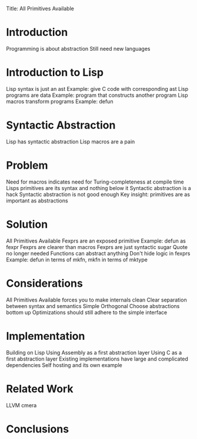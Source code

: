 Title: All Primitives Available

# Introduction
Programming is about abstraction
Still need new languages

# Introduction to Lisp
Lisp syntax is just an ast
Example: give C code with corresponding ast
Lisp programs are data
Example: program that constructs another program
Lisp macros transform programs
Example: defun

# Syntactic Abstraction
Lisp has syntactic abstraction
Lisp macros are a pain

# Problem
Need for macros indicates need for Turing-completeness at compile time
Lisps primitives are its syntax and nothing below it
Syntactic abstraction is a hack
Syntactic abstraction is not good enough
Key insight: primitives are as important as abstractions

# Solution
All Primitives Available
Fexprs are an exposed primitive
Example: defun as fexpr
Fexprs are clearer than macros
Fexprs are just syntactic sugar
Quote no longer needed
Functions can abstract anything
Don't hide logic in fexprs
Example: defun in terms of mkfn, mkfn in terms of mktype

# Considerations
All Primitives Available forces you to make internals clean
Clear separation between syntax and semantics
Simple
Orthogonal
Choose abstractions bottom up
Optimizations should still adhere to the simple interface

# Implementation
Building on Lisp
Using Assembly as a first abstraction layer
Using C as a first abstraction layer
Existing implementations have large and complicated dependencies
Self hosting and its own example

# Related Work
LLVM
cmera

# Conclusions
